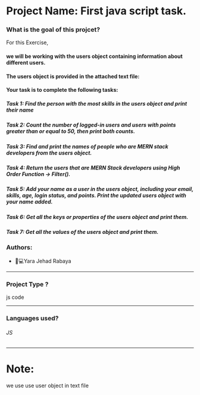 # Project Name: First java script task.
### What is the goal of this projcet?
For this Exercise,
#### we will be working with the users object containing information about different users.
#### The users object is provided in the attached text file:
#### Your task is to complete the following tasks:
##### Task 1: Find the person with the most skills in the users object and print their name
##### Task 2: Count the number of logged-in users and users with points greater than or equal to 50, then print both counts.
##### Task 3: Find and print the names of people who are MERN stack developers from the users object.
##### Task 4: Return the users that are MERN Stack developers using High Order Function -> Filter().
##### Task 5:  Add your name as a user in the users object, including your email, skills, age, login status, and points. Print the updated users object with your name added.
##### Task 6: Get all the keys or properties of the users object and print them.
##### Task 7: Get all the values of the users object and print them.

### Authors:
* 	👩💻Yara Jehad Rabaya
_______________________________________________________________________________________________________________________
### Project Type ?
js code
_______________________________________________________________________________________________________________________
### Languages used?
###### JS
______________________________________________________________________________________________________________________
# Note:
 we use use user object in text file
